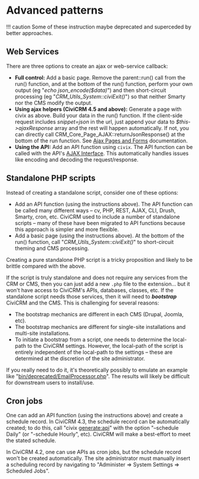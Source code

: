 # Advanced patterns

!!! caution 
    Some of these instruction maybe deprecated and superceded by better approaches.

## Web Services

There are three options to create an ajax or web-service callback:

-    **Full control:** Add a basic page. Remove the parent::run() call from the run() function, and at the bottom of the run() function, perform your own output (eg "*echo json\_encode($data)*") and then short-circuit processing (eg "*CRM\_Utils\_System::civiExit()*") so that neither Smarty nor the CMS modify the output.
-    **Using ajax helpers (CiviCRM 4.5 and above):** Generate a page with civix as above. Build your data in the run() function. If the client-side request includes *snippet=json* in the url, just append your data to *$this-\>ajaxResponse* array and the rest will happen automatically. If not, you can directly call CRM\_Core\_Page\_AJAX::returnJsonResponse() at the bottom of the run function. See [Ajax Pages and Forms](framework/ajax.md) documentation.
-    **Using the API:** Add an API function using `civix`. The API function can be called with the API's [AJAX Interface](api/interfaces.md#ajax). This automatically handles issues like encoding and decoding the request/response.

## Standalone PHP scripts

Instead of creating a standalone script, consider one of these options:

-   Add an API function (using the instructions above). The API function can be called many different ways – cv, PHP, REST, AJAX, CLI, Drush, Smarty, cron, etc. CiviCRM used to include a number of standalone scripts – many of these have been migrated to API functions because this approach is simpler and more flexible.
-   Add a basic page (using the instructions above). At the bottom of the run() function, call "*CRM\_Utils\_System::civiExit()*" to short-circuit theming and CMS processing.

Creating a pure standalone PHP script is a tricky proposition and likely to be brittle compared with the above.

If the script is truly standalone and does not require any services from the CRM or CMS, then you can just add a new `.php` file to the extension... but it won't have access to CiviCRM's APIs, databases, classes, etc. If the standalone script needs those services, then it will need to ***bootstrap*** CiviCRM and the CMS. This is challenging for several reasons:

-   The bootstrap mechanics are different in each CMS (Drupal, Joomla, etc).
-   The bootstrap mechanics are different for single-site installations and multi-site installations.
-   To initiate a bootstrap from a script, one needs to determine the local-path to the CiviCRM settings. However, the local-path of the script is entirely independent of the local-path to the settings – these are determined at the discretion of the site administrator.

If you really need to do it, it's theoretically possibly to emulate an example like "[bin/deprecated/EmailProcessor.php](http://svn.civicrm.org/civicrm/branches/v4.1/bin/deprecated/EmailProcessor.php)". The results will likely be difficult for downstream users to install/use.

## Cron jobs

One can add an API function (using the instructions above) and create a schedule record. In CiviCRM 4.3, the schedule record can be automatically created; to do this, call "civix [generate:api](http://generateapi)" with the option "–schedule Daily" (or "-schedule Hourly", etc). CiviCRM will make a best-effort to meet the stated schedule.

In CiviCRM 4.2, one can use APIs as cron jobs, but the schedule record won't be created automatically. The site administrator must manually insert a scheduling record by navigating to "Administer =\> System Settings =\> Scheduled Jobs".


